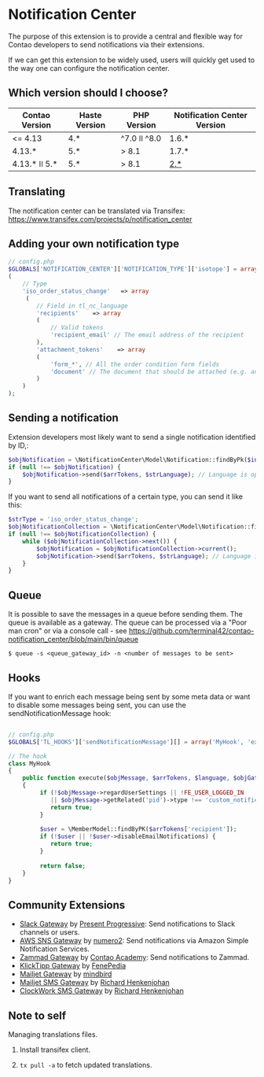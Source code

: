 Notification Center
===================

The purpose of this extension is to provide a central and flexible way for
Contao developers to send notifications via their extensions.

If we can get this extension to be widely used, users will quickly get used
to the way one can configure the notification center.

## Which version should I choose?

| Contao Version | Haste Version | PHP Version    | Notification Center Version |
|----------------|---------------|----------------|-----------------------------|
| <= 4.13        | 4.*           | ^7.0 ǀǀ ^8.0   | 1.6.*                       |
| 4.13.*         | 5.*           | > 8.1          | 1.7.*                       |
| 4.13.* ǀǀ 5.*  | 5.*           | > 8.1          | [2.*][NC_2]                 |

## Translating
The notification center can be translated via Transifex: https://www.transifex.com/projects/p/notification_center

## Adding your own notification type

```php
// config.php
$GLOBALS['NOTIFICATION_CENTER']['NOTIFICATION_TYPE']['isotope'] = array
(
    // Type
    'iso_order_status_change'   => array
     (
        // Field in tl_nc_language
        'recipients'    => array
        (
            // Valid tokens
            'recipient_email' // The email address of the recipient
        ),
        'attachment_tokens'    => array
        (
            'form_*', // All the order condition form fields
            'document' // The document that should be attached (e.g. an invoice)
        )
    )
);
```

## Sending a notification

Extension developers most likely want to send a single notification identified by ID,:

```php
$objNotification = \NotificationCenter\Model\Notification::findByPk($intNotificationId);
if (null !== $objNotification) {
    $objNotification->send($arrTokens, $strLanguage); // Language is optional
}
```

If you want to send all notifications of a certain type, you can send it like this:

```php
$strType = 'iso_order_status_change';
$objNotificationCollection = \NotificationCenter\Model\Notification::findByType($strType);
if (null !== $objNotificationCollection) {
    while ($objNotificationCollection->next()) {
        $objNotification = $objNotificationCollection->current();
        $objNotification->send($arrTokens, $strLanguage); // Language is optional
    }
}
```

## Queue

It is possible to save the messages in a queue before sending them. The queue is available
as a gateway. The queue can be processed via a "Poor man cron" or via a console call - see
https://github.com/terminal42/contao-notification_center/blob/main/bin/queue

`$ queue -s <queue_gateway_id> -n <number of messages to be sent>`

## Hooks

If you want to enrich each message being sent by some meta data or want to disable some messages being sent, you can
use the sendNotificationMessage hook:

```php

// config.php
$GLOBALS['TL_HOOKS']['sendNotificationMessage'][] = array('MyHook', 'execute');

// The hook
class MyHook
{
    public function execute($objMessage, $arrTokens, $language, $objGatewayModel)
    {
         if (!$objMessage->regardUserSettings || !FE_USER_LOGGED_IN 
            || $objMessage->getRelated('pid')->type !== 'custom_notification') {
            return true;
         }
         
         $user = \MemberModel::findByPK($arrTokens['recipient']);     
         if (!$user || !$user->disableEmailNotifications) {
            return true;
         }
                      
         return false;
    }
}
```

## Community Extensions

* [Slack Gateway](https://extensions.contao.org/?p=presprog%2Fcontao-slack-notification) by [Present Progressive](https://www.presentprogressive.de): Send notifications to Slack channels or users.
* [AWS SNS Gateway](https://extensions.contao.org/?p=numero2%2Fcontao-notification_center-aws-sns) by [numero2](https://www.numero2.de): Send notifications via Amazon Simple Notification Services.
* [Zammad Gateway](https://extensions.contao.org/?p=contaoacademy%2Fcontao-zammad-nc-api-bundle) by [Contao Academy](https://contao-academy.de): Send notifications to Zammad.
* [KlickTipp Gateway](https://extensions.contao.org/?p=fenepedia%2Fcontao-klicktipp-gateway) by [FenePedia](https://www.fenepedia.de)
* [Mailjet Gateway](https://extensions.contao.org/?p=mindbird%2Fcontao-notification_center-mailjet) by [mindbird](https://www.mindbird.de)
* [Mailjet SMS Gateway](https://extensions.contao.org/?p=richardhj%2Fcontao-nc-mailjet-sms) by [Richard Henkenjohan](https://github.com/richardhj)
* [ClockWork SMS Gateway](https://extensions.contao.org/?p=richardhj%2Fcontao-notification_center_clockworksms) by [Richard Henkenjohan](https://github.com/richardhj)

## Note to self

Managing translations files.

1. Install transifex client.

2.  `tx pull -a` to fetch updated translations.

[NC_2]: https://github.com/terminal42/contao-notification_center/discussions/277